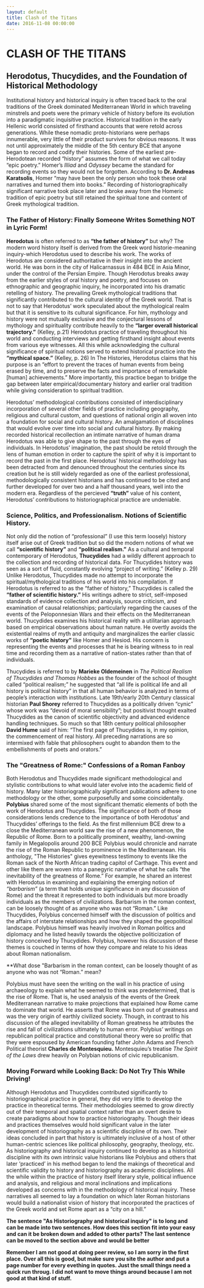 ```yaml
---
layout: default
title: Clash of the Titans
date: 2016-11-08 00:00:00
---
```


# CLASH OF THE TITANS

## Herodotus, Thucydides, and the Foundation of Historical Methodology

Institutional history and historical inquiry is often traced back to the oral traditions of the Greek dominated Mediterranean World in which traveling minstrels and poets were the primary vehicle of history before its evolution into a paradigmatic inquisitive practice.  Historical tradition in the early Hellenic world consisted of firsthand accounts that were retold across generations. While these nomadic proto-historians were perhaps innumerable, very little of their product survives for obvious reasons. It was not until approximately the middle of the 5th century BCE that anyone began to record and codify their histories. Some of the earliest pre-Herodotean recorded “history” assumes the form of what we call today “epic poetry.” Homer’s _Illiad_ and _Odyssey_ became the standard for recording events so they would not be forgotten. According to **Dr. Andreas Karatsolis**, Homer “may have been the only person who took these oral narratives and turned them into books.” Recording of historiographically significant narrative took place later and broke away from the Homeric tradition of epic poetry but still retained the spiritual tone and content of Greek mythological tradition. 



### The Father of History: Finally Someone Writes Something NOT in Lyric Form!

**Herodotus** is often referred to as **“the father of history”** but why? The modern word history itself is derived from the Greek word historie-meaning inquiry-which Herodotus used to describe his work. The works of Herodotus are considered authoritative in their insight into the ancient world. He was born in the city of Halicarnassus in 484 BCE in Asia Minor, under the control of the Persian Empire. Though Herodotus breaks away from the earlier styles of oral history and poetry, and focuses on ethnographic and geographic inquiry, he incorporated into his dramatic retelling of history. The prevailing Greek mythological traditions that significantly contributed to the cultural identity of the Greek world. That is not to say that Herodotus’ work speculated about the mythological realm but that it is sensitive to its cultural significance. For him, mythology and history were not mutually exclusive and the conjectural lessons of mythology and spirituality contribute heavily to the **“larger overall historical trajectory.”** (Kelley, p.21) Herodotus practice of traveling throughout his world and conducting interviews and getting firsthand insight about events from various eye witnesses. All this while acknowledging the cultural significance of spiritual notions served to extend historical practice into the **“mythical space.”** (Kelley, p. 26) In The Histories, Herodotus claims that his purpose is an “effort to prevent the traces of human events from being erased by time, and to preserve the facts and importance of remarkable [human] achievements.” More importantly, this practice began to bridge the gap between later empirical/documentary history and earlier oral tradition while giving consideration to spiritual tradition.
  
Herodotus’ methodological contributions consisted of interdisciplinary incorporation of several other fields of practice including geography, religious and cultural custom, and questions of national origin all woven into a foundation for social and cultural history. An amalgamation of disciplines that would evolve over time into social and cultural history. By making recorded historical recollection an intimate narrative of human drama Herodotus was able to give shape to the past through the eyes of individuals. In Herodotus’ imagination, the past should be retold through the lens of human emotion in order to capture the spirit of why it is important to record the past in the first place. Herodotus’ historical methodology has been detracted from and denounced throughout the centuries since its creation but he is still widely regarded as one of the earliest professional, methodologically consistent historians and has continued to be cited and further developed for over two and a half thousand years, well into the modern era. Regardless of the percieved **“truth”** value of his content, Herodotus’ contributions to historiographical practice are undeniable.


### Science, Politics, and Professionalism. Notions of Scientific History.

Not only did the notion of “professional” (I use this term loosely) history itself arise out of Greek tradition but so did the modern notions of what we call **“scientific history”** and **“political realism.”** As a cultural and temporal contemporary of Herodotus, **Thucydides** had a wildly different approach to the collection and recording of historical data. For Thucydides history was seen as a sort of fluid, constantly evolving “project of writing.” (Kelley p. 29) Unlike Herodotus, Thucydides made no attempt to incorporate the spiritual/mythological traditions of his world into his compilation. If Herodotus is referred to as the “father of history,” Thucydides is called the **“father of scientific history.”** His writings adhere to strict, self-imposed standards of evidence collection and analysis, source criticism, and examination of causal relationships; particularly regarding the causes of the events of the Peloponnesian Wars and their effects on the Mediterranean world. Thucydides examines his historical reality with a utilitarian approach based on empirical observations about human nature. He overtly avoids the existential realms of myth and antiquity and marginalizes the earlier classic works of **“poetic history”** like Homer and Hesiod. His concern is representing the events and processes that he is bearing witness to in real time and recording them as a narrative of nation-states rather than that of individuals.
  
Thucydides is referred to by **Marieke Oldemeinen** in *The Political Realism of Thucydides and Thomas Hobbes* as the founder of the school of thought called “political realism;” he suggested that “all life is political life and all history is political history” in that all human behavior is analyzed in terms of people’s interaction with institutions. Late 19th/early 20th Century classical historian **Paul Shorey** referred to Thucydides as a politically driven “cynic” whose work was “devoid of moral sensibility”; but positivist thought exalted Thucydides as the canon of scientific objectivity and advanced evidence handling techniques. So much so that 18th century political philosopher **David Hume** said of him: “The first page of Thucydides is, in my opinion, the commencement of real history. All preceding narrations are so intermixed with fable that philosophers ought to abandon them to the embellishments of poets and orators.”


### The "Greatness of Rome:" Confessions of a Roman Fanboy

Both Herodotus and Thucydides made significant methodological and stylistic contributions to what would later evolve into the academic field of history. Many later historiographically significant publications adhere to one methodology or the other, some purposefully and some coincidentally. **Polybius** shared some of the most significant thematic elements of both the work of Herodotus and Thucydides. The significance of both of those considerations lends credence to the importance of both Herodotus’ and Thucydides’ offerings to the field. As the first millennium BCE drew to a close the Mediterranean world saw the rise of a new phenomenon, the Republic of Rome. Born to a politically prominent, wealthy, land-owning family in Megalopolis around 200 BCE Polybius would chronicle and narrate the rise of the Roman Republic to prominence in the Mediterranean. His anthology, "The Histories" gives eyewitness testimony to events like the Roman sack of the North African trading capitol of Carthage. This event and other like them are woven into a panegyric narrative of what he calls “the inevitability of the greatness of Rome.” For example, he shared an interest with Herodotus in examining and explaining the emerging notion of *“barbarism”* (a term that holds unique significance in any discussion of Rome) and the threat it represented to both individuals but more broadly individuals as the members of civilizations. Barbarism in the roman context, can be loosely thought of as anyone who was not “Roman.” Like Thucydides, Polybius concerned himself with the discussion of politics and the affairs of interstate relationships and how they shaped the geopolitical landscape. Polybius himself was heavily involved in Roman politics and diplomacy and he listed heavily towards the objective politicization of history conceived by Thucydides. Polybius, however his discussion of these themes is couched in terms of how they compare and relate to his ideas about Roman nationalism.

**What dose "Barbarism in the roman context, can be loosely thought of as anyone who was not “Roman.” mean? 

Polybius must have seen the writing on the wall in his practice of using archaeology to explain what he seemed to think was predetermined, that is the rise of Rome. That is, he used analysis of the events of the Greek Mediterranean narrative to make projections that explained how Rome came to dominate that world.  He asserts that Rome was born out of greatness and was the very origin of earthly civilized society. Though, in contrast to his discussion of the alleged inevitability of Roman greatness he attributes the rise and fall of civilizations ultimately to human error. Polybius’ writings on republican political practice and constitutional theory were so prolific that they were espoused by American founding father John Adams and French Political theorist **Charles de Montesquieu.** Montesquieu’s treatise *The Spirit of the Laws* drew heavily on Polybian notions of civic republicanism.


### Moving Forward while Looking Back: Do Not Try This While Driving!

Although Herodotus and Thucydides contributed significantly to historiographical practice in general, they did very little to develop the practice in theoretical terms. Their methodologies seemed to grow directly out of their temporal and spatial context rather than an overt desire to create paradigms about how to practice historiography. Though their ideas and practices themselves would hold significant value in the later development of historiography as a scientific discipline of its own. Their ideas concluded in part that history is ultimately inclusive of a host of other human-centric sciences like political philosophy, geography, theology, etc. As historiography and historical inquiry continued to develop as a historical discipline with its own intrinsic value historians like Polybius and others that later ‘practiced’ in his method began to lend the makings of theoretical and scientific validity to history and historiography as academic disciplines. All the while within the practice of history itself literary style, political influence and analysis, and religious and moral inclinations and implications developed as concerns with in the methodology of historical inquiry. These narratives all seemed to lay a foundation on which later Roman historians would build a nationalist vision of history that incorporated the practices of the Greek world and set Rome apart as a “city on a hill.”

**The sentence "As Historiography and historical inquiry" is to long and can be made into two sentences. How does this section fit into your easy and can it be broken down and added to other parts? The last sentence can be moved to the section above and would be better**

**Remember I am not good at doing peer review, so I am sorry in the first place. Over all this is good, but make sure you site the author and put a page number for every evething in quotes. Just the small things need a quick run throug. I did not want to move things around because I am not good at that kind of stuff.**
